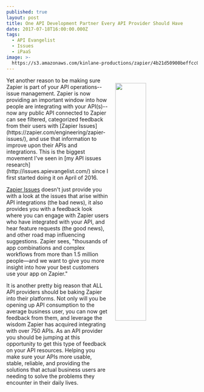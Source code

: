 ```yaml
---
published: true
layout: post
title: One API Development Partner Every API Provider Should Have
date: 2017-07-18T16:00:00.000Z
tags:
  - API Evangelist
  - Issues
  - iPaaS
image: >-
  https://s3.amazonaws.com/kinlane-productions/zapier/4b21d50900beffcc0bcfa2c09bcc7bfe.png
---
```

<p><a href="https://zapier.com/engineering/zapier-issues/"><img src="https://s3.amazonaws.com/kinlane-productions/zapier/4b21d50900beffcc0bcfa2c09bcc7bfe.png" align="right" width="40%" style="padding: 15px;" /></a></p>Yet another reason to be making sure Zapier is part of your API operations--issue management. Zapier is now providing an important window into how people are integrating with your API(s)--now any public API connected to Zapier can see filtered, categorized feedback from their users with [Zapier Issues](https://zapier.com/engineering/zapier-issues/), and use that information to improve upon their APIs and integrations. This is the biggest movement I've seen in [my API issues research](http://issues.apievangelist.com/) since I first started doing it on April of 2016.

[Zapier Issues](https://zapier.com/engineering/zapier-issues/) doesn't just provide you with a look at the issues that arise within API integrations (the bad news), it also provides you with a feedback look where you can engage with Zapier users who have integrated with your API, and hear feature requests (the good news), and other road map influencing suggestions. Zapier sees, "thousands of app combinations and complex workflows from more than 1.5 million people—and we want to give you more insight into how your best customers use your app on Zapier."

It is another pretty big reason that ALL API providers should be baking Zapier into their platforms. Not only will you be opening up API consumption to the average business user, you can now get feedback from them, and leverage the wisdom Zapier has acquired integrating with over 750 APIs. As an API provider you should be jumping at this opportunity to get this type of feedback on your API resources. Helping you make sure your APIs more usable, stable, reliable, and providing the solutions that actual business users are needing to solve the problems they encounter in their daily lives.
